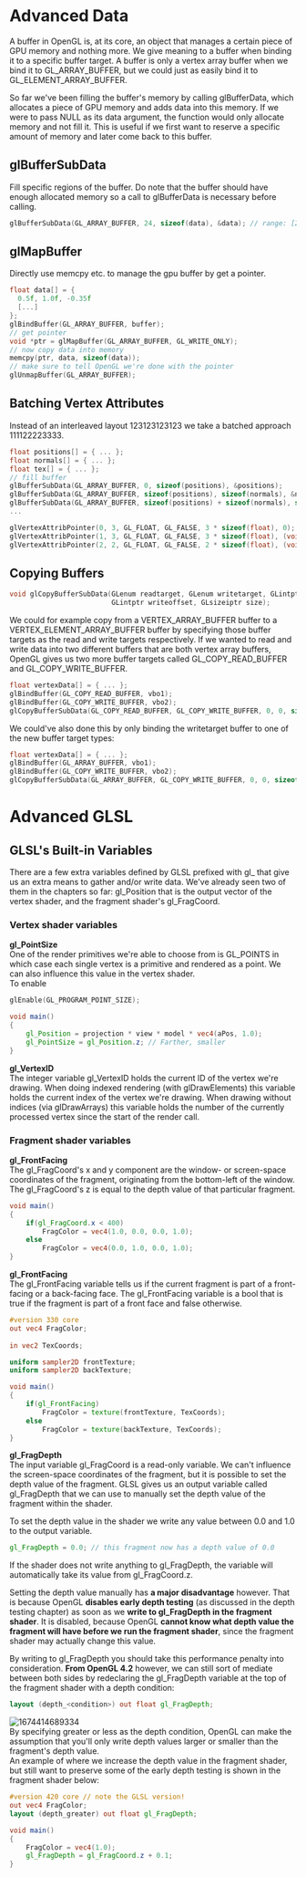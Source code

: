 # Advanced Data
A buffer in OpenGL is, at its core, an object that manages a certain piece of GPU memory and nothing more.
We give meaning to a buffer when binding it to a specific buffer target. 
A buffer is only a vertex array buffer when we bind it to GL_ARRAY_BUFFER, but we could just as easily bind it to GL_ELEMENT_ARRAY_BUFFER.

So far we've been filling the buffer's memory by calling glBufferData, which allocates a piece of GPU memory and adds data into this memory. 
If we were to pass NULL as its data argument, the function would only allocate memory and not fill it. 
This is useful if we first want to reserve a specific amount of memory and later come back to this buffer.

## glBufferSubData
Fill specific regions of the buffer.
Do note that the buffer should have enough allocated memory so a call to glBufferData is necessary before calling.  
```C++
glBufferSubData(GL_ARRAY_BUFFER, 24, sizeof(data), &data); // range: [24, 24 + sizeof(data)]
```

## glMapBuffer 
Directly use memcpy etc. to manage the gpu buffer by get a pointer.
```C++
float data[] = {
  0.5f, 1.0f, -0.35f
  [...]
};
glBindBuffer(GL_ARRAY_BUFFER, buffer);
// get pointer
void *ptr = glMapBuffer(GL_ARRAY_BUFFER, GL_WRITE_ONLY);
// now copy data into memory
memcpy(ptr, data, sizeof(data));
// make sure to tell OpenGL we're done with the pointer
glUnmapBuffer(GL_ARRAY_BUFFER);
```

## Batching Vertex Attributes
Instead of an interleaved layout 123123123123 we take a batched approach 111122223333.
```C++
float positions[] = { ... };
float normals[] = { ... };
float tex[] = { ... };
// fill buffer
glBufferSubData(GL_ARRAY_BUFFER, 0, sizeof(positions), &positions);
glBufferSubData(GL_ARRAY_BUFFER, sizeof(positions), sizeof(normals), &normals);
glBufferSubData(GL_ARRAY_BUFFER, sizeof(positions) + sizeof(normals), sizeof(tex), &tex);
...

glVertexAttribPointer(0, 3, GL_FLOAT, GL_FALSE, 3 * sizeof(float), 0);  
glVertexAttribPointer(1, 3, GL_FLOAT, GL_FALSE, 3 * sizeof(float), (void*)(sizeof(positions)));  
glVertexAttribPointer(2, 2, GL_FLOAT, GL_FALSE, 2 * sizeof(float), (void*)(sizeof(positions) + sizeof(normals)));  
```

## Copying Buffers
```C++
void glCopyBufferSubData(GLenum readtarget, GLenum writetarget, GLintptr readoffset,
                         GLintptr writeoffset, GLsizeiptr size);
```
We could for example copy from a VERTEX_ARRAY_BUFFER buffer to a VERTEX_ELEMENT_ARRAY_BUFFER buffer by specifying those 
buffer targets as the read and write targets respectively.
If we wanted to read and write data into two different buffers that are both vertex array buffers, 
OpenGL gives us two more buffer targets called GL_COPY_READ_BUFFER and GL_COPY_WRITE_BUFFER.
```C++
float vertexData[] = { ... };
glBindBuffer(GL_COPY_READ_BUFFER, vbo1);
glBindBuffer(GL_COPY_WRITE_BUFFER, vbo2);
glCopyBufferSubData(GL_COPY_READ_BUFFER, GL_COPY_WRITE_BUFFER, 0, 0, sizeof(vertexData));
```
We could've also done this by only binding the writetarget buffer to one of the new buffer target types:
```C++
float vertexData[] = { ... };
glBindBuffer(GL_ARRAY_BUFFER, vbo1);
glBindBuffer(GL_COPY_WRITE_BUFFER, vbo2);
glCopyBufferSubData(GL_ARRAY_BUFFER, GL_COPY_WRITE_BUFFER, 0, 0, sizeof(vertexData));
```
# Advanced GLSL
## GLSL's Built-in Variables
There are a few extra variables defined by GLSL prefixed with gl_ that give us an extra means to gather and/or write data. We've already seen two of them in the chapters so far: gl_Position that is the output vector of the vertex shader, and the fragment shader's gl_FragCoord.
### Vertex shader variables
__gl_PointSize__  
One of the render primitives we're able to choose from is GL_POINTS in which case each single vertex is a primitive and rendered as a point. We can also influence this value in the vertex shader.  
To enable  
```C++
glEnable(GL_PROGRAM_POINT_SIZE);
```
```GLSL
void main()
{
    gl_Position = projection * view * model * vec4(aPos, 1.0);    
    gl_PointSize = gl_Position.z; // Farther, smaller   
}
```  
__gl_VertexID__  
The integer variable gl_VertexID holds the current ID of the vertex we're drawing. When doing indexed rendering (with glDrawElements) this variable holds the current index of the vertex we're drawing.  When drawing without indices (via glDrawArrays) this variable holds the number of the currently processed vertex since the start of the render call.
### Fragment shader variables
__gl_FrontFacing__  
The gl_FragCoord's x and y component are the window- or screen-space coordinates of the fragment, originating from the bottom-left of the window. The gl_FragCoord's z is equal to the depth value of that particular fragment.
```GLSL
void main()
{             
    if(gl_FragCoord.x < 400)
        FragColor = vec4(1.0, 0.0, 0.0, 1.0);
    else
        FragColor = vec4(0.0, 1.0, 0.0, 1.0);        
}  
```
__gl_FrontFacing__  
The gl_FrontFacing variable tells us if the current fragment is part of a front-facing or a back-facing face. 
The gl_FrontFacing variable is a bool that is true if the fragment is part of a front face and false otherwise.  
```GLSL
#version 330 core
out vec4 FragColor;
  
in vec2 TexCoords;

uniform sampler2D frontTexture;
uniform sampler2D backTexture;

void main()
{             
    if(gl_FrontFacing)
        FragColor = texture(frontTexture, TexCoords);
    else
        FragColor = texture(backTexture, TexCoords);
}  
```
__gl_FragDepth__  
The input variable gl_FragCoord is a read-only variable. We can't influence the screen-space coordinates of the fragment, but it is possible to set the depth value of the fragment. GLSL gives us an output variable called gl_FragDepth that we can use to manually set the depth value of the fragment within the shader.

To set the depth value in the shader we write any value between 0.0 and 1.0 to the output variable.
```GLSL
gl_FragDepth = 0.0; // this fragment now has a depth value of 0.0
```
If the shader does not write anything to gl_FragDepth, the variable will automatically take its value from gl_FragCoord.z.  

Setting the depth value manually has __a major disadvantage__ however. That is because OpenGL __disables early depth testing__ (as discussed in the depth testing chapter) as soon as we __write to gl_FragDepth in the fragment shader__. It is disabled, because OpenGL __cannot know what depth value the fragment will have before we run the fragment shader__, since the fragment shader may actually change this value. 

By writing to gl_FragDepth you should take this performance penalty into consideration. __From OpenGL 4.2__ however, we can still sort of mediate between both sides by redeclaring the gl_FragDepth variable at the top of the fragment shader with a depth condition:
```GLSL
layout (depth_<condition>) out float gl_FragDepth;
```
![1674414689334](https://user-images.githubusercontent.com/98029669/213935238-193b9249-7390-4c9b-a11b-2a5654d73a04.png)  
By specifying greater or less as the depth condition, OpenGL can make the assumption that you'll only write depth values larger or smaller than the fragment's depth value.  
An example of where we increase the depth value in the fragment shader, but still want to preserve some of the early depth testing is shown in the fragment shader below:
```GLSL
#version 420 core // note the GLSL version!
out vec4 FragColor;
layout (depth_greater) out float gl_FragDepth;

void main()
{             
    FragColor = vec4(1.0);
    gl_FragDepth = gl_FragCoord.z + 0.1;
}  
```


